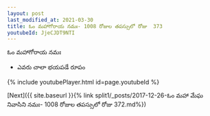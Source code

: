 ```yaml
---
layout: post
last_modified_at: 2021-03-30
title: ఓం మహాగోరాయ నమః- 1008 రోజుల తపస్సులో రోజు  373
youtubeId: JjeCJDT9NTI
---
```

 
 
 ఓం మహాగోరాయ నమః  
 
 -  ఎవరు చాలా భయపడే రూపం 
 
  
 
  
 
 
 
 
 
 


{% include youtubePlayer.html id=page.youtubeId %}
 
[Next]({{ site.baseurl }}{% link  split1/_posts/2017-12-26-ఓం మహా మేఘ నివాసిని నమః- 1008 రోజుల తపస్సులో రోజు  372.md%})
 
